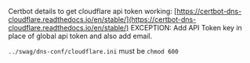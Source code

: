 Certbot details to get cloudflare api token working:
[https://certbot-dns-cloudflare.readthedocs.io/en/stable/](https://certbot-dns-cloudflare.readthedocs.io/en/stable/)
EXCEPTION: Add API Token key in place of global api token and also add email.

`../swag/dns-conf/cloudflare.ini` must be `chmod 600`

